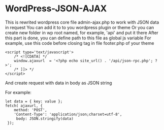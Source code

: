 # WordPress-JSON-AJAX
This is rewrited wordpress core file admin-ajax.php to work with JSON data in request
You can add it to to you wordpress plugin or theme
Or you can create new folder in wp root named, for example, 'api' and put it there
After this part is done, you can define path to this file as global js variable
For example, use this code before closing tag <body> in file footer.php of your theme

```
<script type='text/javascript'>
    /* <![CDATA[ */
    window.ajaxurl  = '<?php echo site_url() . '/api/json-rpc.php'; ?>';
    /* ]]> */
</script>
````

And create request with data in body as JSON string

For example:

```
let data = { key: value };
fetch( ajaxurl, {
    method: 'POST',
    'Content-Type': 'application/json;charset=utf-8',
     body: JSON.stringify(data)
 });
```

